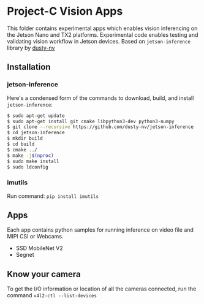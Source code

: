 # Project-C Vision Apps
This folder contains experimental apps which enables vision inferencing on the Jetson Nano and TX2 platforms.
Experimental code enables testing and validating vision workflow in Jetson devices. Based on ```jetson-inference``` library by [dusty-nv](https://github.com/dusty-nv/jetson-inference)

## Installation
### jetson-inference

Here's a condensed form of the commands to download, build, and install ```jetson-inference```:

``` bash
$ sudo apt-get update
$ sudo apt-get install git cmake libpython3-dev python3-numpy
$ git clone --recursive https://github.com/dusty-nv/jetson-inference
$ cd jetson-inference
$ mkdir build
$ cd build
$ cmake ../
$ make -j$(nproc)
$ sudo make install
$ sudo ldconfig
```
### imutils
Run command:
```pip install imutils```

## Apps
Each app contains python samples for running inference on video file and MIPI CSI or Webcams.

* SSD MobileNet V2
* Segnet

## Know your camera
To get the I/O information or location of all the cameras connected, run the command ```v4l2-ctl --list-devices```
